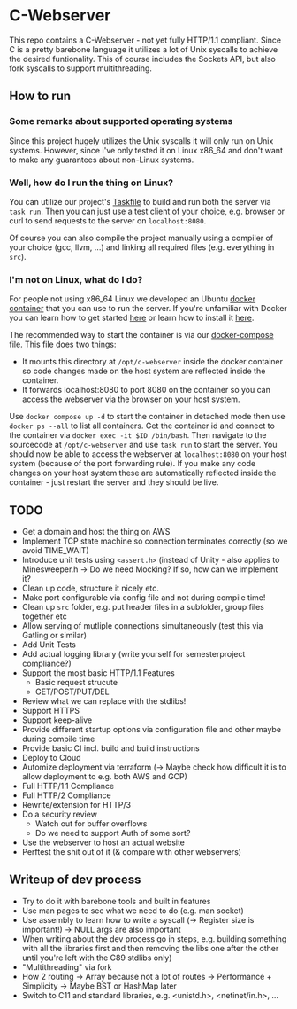 # C-Webserver

This repo contains a C-Webserver - not yet fully HTTP/1.1 compliant.
Since C is a pretty barebone language it utilizes a lot of Unix syscalls to achieve
the desired funtionality. This of course includes the Sockets API, but also
fork syscalls to support multithreading.

## How to run

### Some remarks about supported operating systems

Since this project hugely utilizes the Unix syscalls it will only run on Unix systems.
However, since I've only tested it on Linux x86_64 and don't want to make any guarantees about non-Linux systems.

### Well, how do I run the thing on Linux?

You can utilize our project's [Taskfile](https://taskfile.dev/) to build and run both the server via `task run`.
Then you can just use a test client of your choice, e.g. browser or curl to send requests to the server on `localhost:8080`.

Of course you can also compile the project manually using a compiler of your choice
(gcc, llvm, ...) and linking all required files (e.g. everything in `src`).

### I'm not on Linux, what do I do?

For people not using x86_64 Linux we developed an Ubuntu [docker container](https://www.docker.com/resources/what-container/) that you
can use to run the server. If you're unfamiliar with Docker you can learn how to get started [here](https://docs.docker.com/get-started/) or learn
how to install it [here](https://docs.docker.com/engine/install/).

The recommended way to start the container is via our [docker-compose](https://docs.docker.com/compose/) file.
This file does two things:

- It mounts this directory at `/opt/c-webserver` inside the docker container so code changes made on the host system are reflected inside the container.
- It forwards localhost:8080 to port 8080 on the container so you can access the webserver via the browser on your host system.

Use `docker compose up -d` to start the container in detached mode then use `docker ps --all` to list all containers.
Get the container id and connect to the container via `docker exec -it $ID /bin/bash`.
Then navigate to the sourcecode at `/opt/c-webserver` and use `task run` to start the server.
You should now be able to access the webserver at `localhost:8080` on your host system (because of the port forwarding rule).
If you make any code changes on your host system these are automatically reflected inside the container - just restart the server and they should be live.

## TODO

- Get a domain and host the thing on AWS
- Implement TCP state machine so connection terminates correctly (so we avoid TIME_WAIT)
- Introduce unit tests using `<assert.h>` (instead of Unity - also applies to Minesweeper.h -> Do we need Mocking? If so, how can we implement it?
- Clean up code, structure it nicely etc.
- Make port configurable via config file and not during compile time!
- Clean up `src` folder, e.g. put header files in a subfolder, group files together etc
- Allow serving of mutliple connections simultaneously (test this via Gatling or similar)
- Add Unit Tests
- Add actual logging library (write yourself for semesterproject compliance?)
- Support the most basic HTTP/1.1 Features
    - Basic request strucute
    - GET/POST/PUT/DEL
- Review what we can replace with the stdlibs!
- Support HTTPS
- Support keep-alive
- Provide different startup options via configuration file and other maybe during compile time
- Provide basic CI incl. build and build instructions
- Deploy to Cloud
- Automize deployment via terraform (-> Maybe check how difficult it is to allow deployment to e.g. both AWS and GCP)
- Full HTTP/1.1 Compliance
- Full HTTP/2 Compliance
- Rewrite/extension for HTTP/3
- Do a security review
    - Watch out for buffer overflows
    - Do we need to support Auth of some sort?
- Use the webserver to host an actual website
- Perftest the shit out of it (& compare with other webservers)

## Writeup of dev process

- Try to do it with barebone tools and built in features
- Use man pages to see what we need to do (e.g. man socket)
- Use assembly to learn how to write a syscall (-> Register size is important!) -> NULL args are also important
- When writing about the dev process go in steps, e.g. building something with all the libraries first and
then removing the libs one after the other until you're left with the C89 stdlibs only)
- "Multithreading" via fork
- How 2 routing -> Array because not a lot of routes -> Performance + Simplicity -> Maybe BST or HashMap later
- Switch to C11 and standard libraries, e.g. <unistd.h>, <netinet/in.h>, ...

